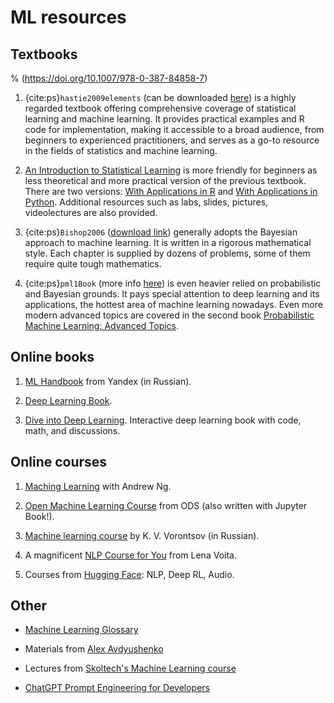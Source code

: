 # ML resources

## Textbooks

% (https://doi.org/10.1007/978-0-387-84858-7)

1. {cite:ps}`hastie2009elements` (can be downloaded [here](https://hastie.su.domains/Papers/ESLII.pdf)) is a highly regarded textbook offering comprehensive coverage of statistical learning and machine learning. It provides practical examples and R code for implementation, making it accessible to a broad audience, from beginners to experienced practitioners, and serves as a go-to resource in the fields of statistics and machine learning.

2. [An Introduction to Statistical Learning](https://www.statlearning.com/) is more friendly for beginners as less theoretical and more practical version of the previous textbook. There are two versions: [With Applications in R](https://hastie.su.domains/ISLR2/ISLRv2_corrected_June_2023.pdf) and [With Applications in Python](https://hastie.su.domains/ISLP/ISLP_website.pdf). Additional resources such as labs, slides, pictures, videolectures are also provided.

3. {cite:ps}`Bishop2006` ([download link](https://www.microsoft.com/en-us/research/uploads/prod/2006/01/Bishop-Pattern-Recognition-and-Machine-Learning-2006.pdf)) generally adopts the Bayesian approach to machine learning. It is written in a rigorous mathematical style. Each chapter is supplied by dozens of problems, some of them require quite tough mathematics.

4. {cite:ps}`pml1Book` (more info [here](https://probml.github.io/pml-book/book1.html)) is even heavier relied on probabilistic and Bayesian grounds. It pays special attention to deep learning and its applications, the hottest area of machine learning nowadays. Even more modern advanced topics are covered in the second book [Probabilistic Machine Learning: Advanced Topics](https://probml.github.io/pml-book/book2.html).

## Online books

1. [ML Handbook](https://academy.yandex.ru/handbook/ml) from Yandex (in Russian).

2. [Deep Learning Book](https://www.deeplearningbook.org/).

3. [Dive into Deep Learning](https://d2l.ai/index.html). Interactive deep learning book with code, math, and discussions.

## Online courses

1. [Maching Learning](https://www.coursera.org/learn/machine-learning?specialization=machine-learning-introduction) with Andrew Ng.

2. [Open Machine Learning Course](https://mlcourse.ai/book/index.html) from ODS (also written with Jupyter Book!).

3. [Machine learning course](http://www.machinelearning.ru/wiki/index.php?title=%D0%9C%D0%B0%D1%88%D0%B8%D0%BD%D0%BD%D0%BE%D0%B5_%D0%BE%D0%B1%D1%83%D1%87%D0%B5%D0%BD%D0%B8%D0%B5_%28%D0%BA%D1%83%D1%80%D1%81_%D0%BB%D0%B5%D0%BA%D1%86%D0%B8%D0%B9%2C_%D0%9A.%D0%92.%D0%92%D0%BE%D1%80%D0%BE%D0%BD%D1%86%D0%BE%D0%B2%29) by K. V. Vorontsov (in Russian).

4. A magnificent [NLP Course for You](https://lena-voita.github.io/nlp_course.html) from Lena Voita.

5. Courses from [Hugging Face](https://huggingface.co/learn): NLP, Deep RL, Audio.

## Other

- [Machine Learning Glossary](https://developers.google.com/machine-learning/glossary?hl=en)

- Materials from [Alex Avdyushenko](https://avalur.github.io/teaching.html)

- Lectures from [Skoltech's Machine Learning course ](https://github.com/adasegroup/ML2023_lectures/tree/main)

- [ChatGPT Prompt Engineering for Developers](https://www.deeplearning.ai/short-courses/chatgpt-prompt-engineering-for-developers/)
